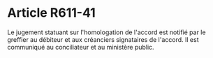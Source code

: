 # Article R611-41

Le jugement statuant sur l'homologation de l'accord est notifié par le greffier au débiteur et aux créanciers signataires de l'accord. Il est communiqué au conciliateur et au ministère public.
